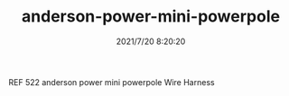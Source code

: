 ﻿---
layout: post 
title: anderson-power-mini-powerpole
tags: APMP ANDERSON
categories: housing-terminal
overview: REF 522 anderson power mini powerpole Wire Harness
part_number: 0585-1
thumb_img: 
small_img: static/202107/585-20210720.jpg
date: 2021/7/20 8:20:20
---


REF 522 anderson power mini powerpole Wire Harness
